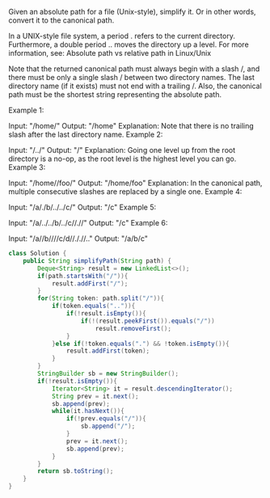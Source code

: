 Given an absolute path for a file (Unix-style), simplify it. Or in other words, convert it to the canonical path.

In a UNIX-style file system, a period . refers to the current directory. Furthermore, a double period .. moves the directory up a level. For more information, see: Absolute path vs relative path in Linux/Unix

Note that the returned canonical path must always begin with a slash /, and there must be only a single slash / between two directory names. The last directory name (if it exists) must not end with a trailing /. Also, the canonical path must be the shortest string representing the absolute path.

 

Example 1:

Input: "/home/"
Output: "/home"
Explanation: Note that there is no trailing slash after the last directory name.
Example 2:

Input: "/../"
Output: "/"
Explanation: Going one level up from the root directory is a no-op, as the root level is the highest level you can go.
Example 3:

Input: "/home//foo/"
Output: "/home/foo"
Explanation: In the canonical path, multiple consecutive slashes are replaced by a single one.
Example 4:

Input: "/a/./b/../../c/"
Output: "/c"
Example 5:

Input: "/a/../../b/../c//.//"
Output: "/c"
Example 6:

Input: "/a//b////c/d//././/.."
Output: "/a/b/c"

```java
class Solution {
    public String simplifyPath(String path) {
        Deque<String> result = new LinkedList<>();
        if(path.startsWith("/")){
            result.addFirst("/");
        }
        for(String token: path.split("/")){
            if(token.equals("..")){
                if(!result.isEmpty()){
                    if(!(result.peekFirst()).equals("/"))
                        result.removeFirst();
                }
            }else if(!token.equals(".") && !token.isEmpty()){
                result.addFirst(token);
            }
        }
        StringBuilder sb = new StringBuilder();
        if(!result.isEmpty()){
            Iterator<String> it = result.descendingIterator();
            String prev = it.next();
            sb.append(prev);
            while(it.hasNext()){
                if(!prev.equals("/")){
                    sb.append("/");
                }
                prev = it.next();
                sb.append(prev);
            }
        }
        return sb.toString();
    }
}
```

